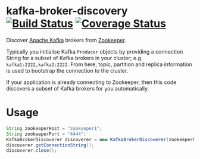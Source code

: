 # kafka-broker-discovery [![Build Status](https://travis-ci.org/jstanier/kafka-broker-discovery.svg?branch=master)](https://travis-ci.org/jstanier/kafka-broker-discovery) [![Coverage Status](https://coveralls.io/repos/jstanier/kafka-broker-discovery/badge.svg)](https://coveralls.io/r/jstanier/kafka-broker-discovery)

Discover [Apache Kafka](http://kafka.apache.org/) brokers from [Zookeeper](http://zookeeper.apache.org/). 

Typically you initialise Kafka `Producer` objects by providing a connection String for a subset of Kafka brokers in your cluster; e.g. `kafka1:2222,kafka2:2222`. From here, topic, partition and replica information is used to bootstrap the connection to the cluster.

If your application is already connecting to Zookeeper, then this code discovers a subset of Kafka brokers for you automatically.

# Usage

```java
String zookeeperHost = "zookeeper1";
String zookeeperPort = "4444";
KafkaBrokerDiscoverer discoverer = new KafkaBrokerDiscoverer(zookeeperHost, zookeeperPort);
discoverer.getConnectionString();
discoverer.close();
```
